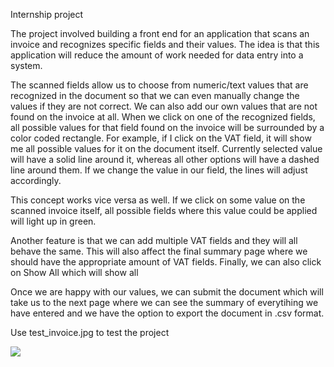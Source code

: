 Internship project

The project involved building a front end for an application that scans an invoice and recognizes specific fields and their values. The idea is that this application will reduce the amount of work needed for data entry into a system. 

The scanned fields allow us to choose from numeric/text values that are recognized in the document so that we can even manually change the values if they are not correct. We can also add our own values that are not found on the invoice at all. When we click on one of the recognized fields, all possible values for that field found on the invoice will be surrounded by a color coded rectangle. For example, if I click on the VAT field, it will show me all possible values for it on the document itself. Currently selected value will have a solid line around it, whereas all other options will have a dashed line around them. If we change the value in our field, the lines will adjust accordingly. 

This concept works vice versa as well. If we click on some value on the scanned invoice itself, all possible fields where this value could be applied will light up in green. 

Another feature is that we can add multiple VAT fields and they will all behave the same. This will also affect the final summary page where we should have the appropriate amount of VAT fields. Finally, we can also click on Show All which will show all 

Once we are happy with our values, we can submit the document which will take us to the next page where we can see the summary of everytihing we have entered and we have the option to export the document in .csv format.

Use test_invoice.jpg to test the project

![](fraunhoferdemo.gif)
